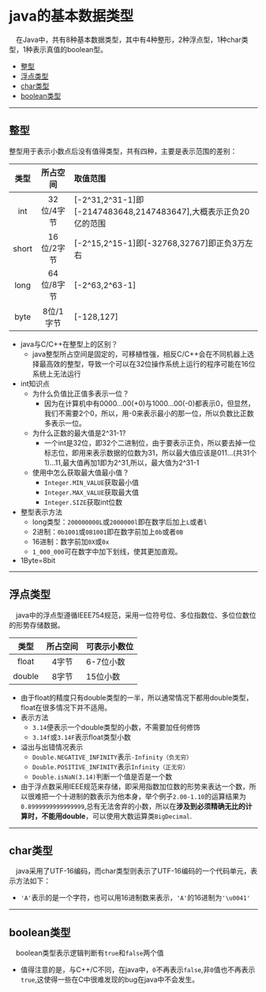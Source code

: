 # java的基本数据类型

&emsp;在Java中，共有8种基本数据类型，其中有4种整形，2种浮点型，1种char类型，1种表示真值的boolean型。

<!-- TOC -->

- [整型](#整型)
- [浮点类型](#浮点类型)
- [char类型](#char类型)
- [boolean类型](#boolean类型)

<!-- /TOC -->

--------------------------------------------------------
## 整型

整型用于表示小数点后没有值得类型，共有四种，主要是表示范围的差别：

|类型|所占空间|取值范围|
|:-:|:-:|:--|
|int|32位/4字节|[-2^31,2^31-1]即[-2147483648,2147483647],大概表示正负20亿的范围|
|short|16位/2字节|[-2^15,2^15-1]即[-32768,32767]即正负3万左右|
|long|64位/8字节|[-2^63,2^63-1]|
|byte|8位/1字节|[-128,127]|

- java与C/C++在整型上的区别？
  - java整型所占空间是固定的，可移植性强，相反C/C++会在不同机器上选择最高效的整型，导致一个可以在32位操作系统上运行的程序可能在16位系统上无法运行
- int知识点
  - 为什么负值比正值多表示一位？
    - 因为在计算机中有0000...00(+0)与1000...00(-0)都表示0，但显然，我们不需要2个0，所以，用-0来表示最小的那一位，所以负数比正数多表示一位。
  - 为什么正数的最大值是2^31-1?
    - 一个int是32位，即32个二进制位，由于要表示正负，所以要去掉一位标志位，即用来表示数据的位数为31，所以最大值应该是011...(共31个1)...11,最大值再加1即为2^31,所以，最大值为2^31-1
  - 使用中怎么获取最大值最小值？
    - `Integer.MIN_VALUE`获取最小值
    - `Integer.MAX_VALUE`获取最大值
    - `Integer.SIZE`获取int位数
- 整型表示方法
  - long类型：`200000000L`或`2000000l`即在数字后加上`L`或者`l`
  - 2进制：`0b1001`或`0B1001`即在数字前加上`0b`或者`0B`
  - 16进制：数字前加`0X`或`0x`
  - `1_000_000`可在数字中加下划线，使其更加直观。
- 1Byte=8bit

------------------------------------------
## 浮点类型

&emsp;java中的浮点型遵循IEEE754规范，采用一位符号位、多位指数位、多位位数位的形势存储数据。

|类型|所占空间|可表示小数位|
|:-:|:-:|:--|
|float|4字节|6-7位小数|
|double|8字节|15位小数|

- 由于float的精度只有double类型的一半，所以通常情况下都用double类型，float在很多情况下并不适用。
- 表示方法
  - `3.14`便表示一个double类型的小数，不需要加任何修饰
  - `3.14f`或`3.14F`表示float类型小数
- 溢出与出错情况表示
  - `Double.NEGATIVE_INFINITY`表示`-Infinity（负无穷）`
  - `Double.POSITIVE_INFINITY`表示`Infinity（正无穷）`
  - `Double.isNaN(3.14)`判断一个值是否是一个数
- 由于浮点数采用IEEE规范来存储，即采用指数加位数的形势来表达一个数，所以很难把一个十进制的数表示为他本身，举个例子`2.00-1.10`的运算结果为`0.8999999999999999`,总有无法舍弃的小数，所以在**涉及到必须精确无比的计算时，不能用double**，可以使用大数运算类`BigDecimal`.

------------------------------------
## char类型

&emsp;java采用了UTF-16编码，而char类型则表示了UTF-16编码的一个代码单元，表示方法如下：
- `'A'`表示的是一个字符，也可以用16进制数来表示，`'A'`的16进制为`'\u0041'`

--------------------------------------
## boolean类型

&emsp;boolean类型表示逻辑判断有`true`和`false`两个值
- 值得注意的是，与C++/C不同，在java中，`0`不再表示`false`,非`0`值也不再表示`true`,这使得一些在C中很难发现的bug在java中不会发生。



